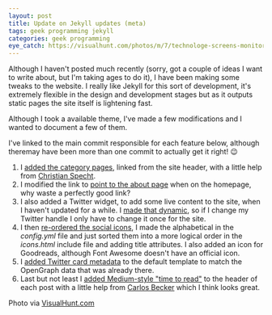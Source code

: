 ```yaml
---
layout: post
title: Update on Jekyll updates (meta)
tags: geek programming jekyll
categories: geek programming
eye_catch: https://visualhunt.com/photos/m/7/technologe-screens-monitors.jpg
---
```


Although I haven't posted much recently (sorry, got a couple of ideas I want to write about, but I'm taking ages to do it), I have been making some tweaks to the website. I really like Jekyll for this sort of development, it's extremely flexible in the design and development stages but as it outputs static pages the site itself is lightening fast.

Although I took a available theme, I've made a few modifications and I wanted to document a few of them.

I've linked to the main commit responsible for each feature below, although theremay have been more than one commit to actually get it right! :wink:

1. I [added the category pages](https://github.com/twinklebob/twinklebob.github.io/commit/b2b37321ecad4a0c48aa32be23b092c10764b201), linked from the site header, with a little help from [Christian Specht](https://christianspecht.de/2014/10/25/separate-pages-per-tag-category-with-jekyll-without-plugins/).
1. I modified the link to [point to the about page](https://github.com/twinklebob/twinklebob.github.io/commit/fceedbfe5a26ee2edba99f83badadb4930e13190) when on the homepage, why waste a perfectly good link?
1. I also added a Twitter widget, to add some live content to the site, when I haven't updated for a while. I [made that dynamic](https://github.com/twinklebob/twinklebob.github.io/commit/39505c6c30135a73fa7054240d4b790d73493de9), so if I change my Twitter handle I only have to change it once for the site.
1. I then [re-ordered the social icons](https://github.com/twinklebob/twinklebob.github.io/commit/bcd993e8dbbc79905ea893680227acfa786c0fcc), I made the alphabetical in the _config.yml_ file and just sorted them into a more logical order in the _icons.html_ include file and adding title attributes. I also added an icon for Goodreads, although Font Awesome doesn't have an official icon.
1. I [added Twitter card metadata](https://github.com/twinklebob/twinklebob.github.io/commit/08d1066f31856cfc5bd36917e8b96f88ffdd8c50) to the default template to match the OpenGraph data that was already there.
1. Last but not least I [added Medium-style "time to read"](https://github.com/twinklebob/twinklebob.github.io/commit/b6f144c8ccab2f280e088b4eca99b40e489ea8e6) to the header of each post with a little help from [Carlos Becker](https://carlosbecker.com/posts/jekyll-reading-time-without-plugins/) which I think looks great.

Photo via [VisualHunt.com](https://visualhunt.com/re/bd3be1)